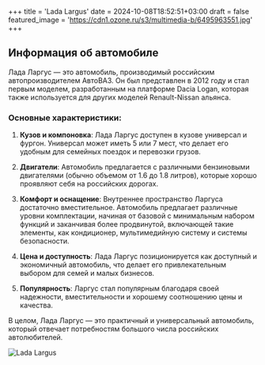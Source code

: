+++
title = 'Lada Largus'
date = 2024-10-08T18:52:51+03:00
draft = false
featured_image = 'https://cdn1.ozone.ru/s3/multimedia-b/6495963551.jpg'
+++
## Информация об автомобиле

Лада Ларгус — это автомобиль, производимый российским автопроизводителем АвтоВАЗ. Он был представлен в 2012 году и стал первым моделем, разработанным на платформе Dacia Logan, которая также используется для других моделей Renault-Nissan альянса.

### Основные характеристики:
1. **Кузов и компоновка**: Лада Ларгус доступен в кузове универсал и фургон. Универсал может иметь 5 или 7 мест, что делает его удобным для семейных поездок и перевозки грузов.

2. **Двигатели**: Автомобиль предлагается с различными бензиновыми двигателями (обычно объемом от 1.6 до 1.8 литров), которые хорошо проявляют себя на российских дорогах.

3. **Комфорт и оснащение**: Внутреннее пространство Ларгуса достаточно вместительное. Автомобиль предлагает различные уровни комплектации, начиная от базовой с минимальным набором функций и заканчивая более продвинутой, включающей такие элементы, как кондиционер, мультимедийную систему и системы безопасности.

4. **Цена и доступность**: Лада Ларгус позиционируется как доступный и экономичный автомобиль, что делает его привлекательным выбором для семей и малых бизнесов.

5. **Популярность**: Ларгус стал популярным благодаря своей надежности, вместительности и хорошему соотношению цены и качества.

В целом, Лада Ларгус — это практичный и универсальный автомобиль, который отвечает потребностям большого числа российских автолюбителей.

![Lada Largus](https://brn.ladacenter.ru/fotos/about/1405067988_5.jpg)